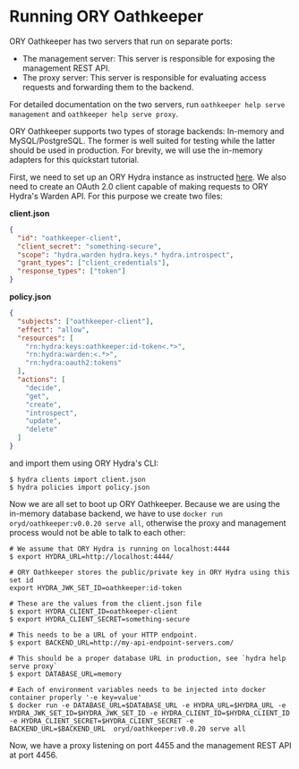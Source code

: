 # Running ORY Oathkeeper

<!-- toc -->

ORY Oathkeeper has two servers that run on separate ports:

* The management server: This server is responsible for exposing the management REST API.
* The proxy server: This server is responsible for evaluating access requests and forwarding them to the backend.

For detailed documentation on the two servers, run `oathkeeper help serve management` and `oathkeeper help serve proxy`.

ORY Oathkeeper supports two types of storage backends: In-memory and MySQL/PostgreSQL. The former is well suited
for testing while the latter should be used in production. For brevity, we will use the in-memory adapters for this
quickstart tutorial.

First, we need to set up an ORY Hydra instance as instructed [here](https://ory.gitbooks.io/hydra/content/install.html).
We also need to create an OAuth 2.0 client capable of making requests to ORY Hydra's Warden API. For this purpose we
create two files:

**client.json**
```json
{
  "id": "oathkeeper-client",
  "client_secret": "something-secure",
  "scope": "hydra.warden hydra.keys.* hydra.introspect",
  "grant_types": ["client_credentials"],
  "response_types": ["token"]
}
```

**policy.json**
```json
{
  "subjects": ["oathkeeper-client"],
  "effect": "allow",
  "resources": [
    "rn:hydra:keys:oathkeeper:id-token<.*>",
    "rn:hydra:warden:<.*>",
    "rn:hydra:oauth2:tokens"
  ],
  "actions": [
    "decide",
    "get",
    "create",
    "introspect",
    "update",
    "delete"
  ]
}
```

and import them using ORY Hydra's CLI:

```
$ hydra clients import client.json
$ hydra policies import policy.json
```

Now we are all set to boot up ORY Oathkeeper. Because we are using the in-memory database backend, we have to use
`docker run oryd/oathkeeper:v0.0.20 serve all`, otherwise the proxy and management process would not be able to talk to each other:

```
# We assume that ORY Hydra is running on localhost:4444
$ export HYDRA_URL=http://localhost:4444/

# ORY Oathkeeper stores the public/private key in ORY Hydra using this set id
export HYDRA_JWK_SET_ID=oathkeeper:id-token

# These are the values from the client.json file
$ export HYDRA_CLIENT_ID=oathkeeper-client
$ export HYDRA_CLIENT_SECRET=something-secure

# This needs to be a URL of your HTTP endpoint.
$ export BACKEND_URL=http://my-api-endpoint-servers.com/

# This should be a proper database URL in production, see `hydra help serve proxy`
$ export DATABASE_URL=memory

# Each of environment variables needs to be injected into docker container properly '-e key=value'
$ docker run -e DATABASE_URL=$DATABASE_URL -e HYDRA_URL=$HYDRA_URL -e HYDRA_JWK_SET_ID=$HYDRA_JWK_SET_ID -e HYDRA_CLIENT_ID=$HYDRA_CLIENT_ID -e HYDRA_CLIENT_SECRET=$HYDRA_CLIENT_SECRET -e BACKEND_URL=$BACKEND_URL  oryd/oathkeeper:v0.0.20 serve all
```

Now, we have a proxy listening on port 4455 and the management REST API at port 4456.
